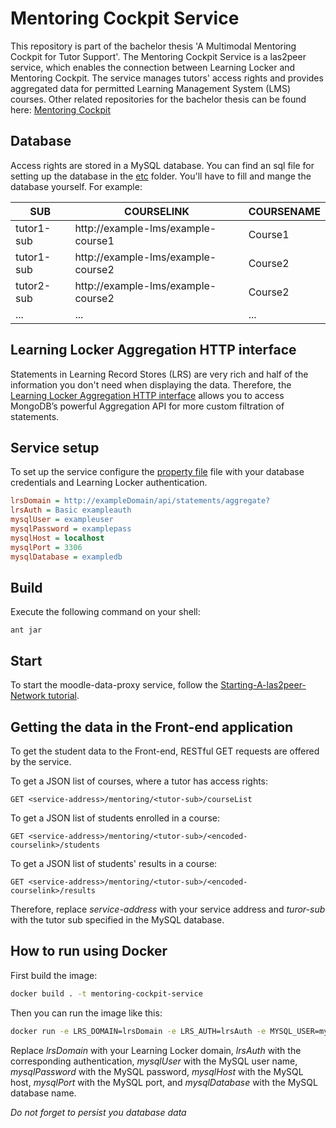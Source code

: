 Mentoring Cockpit Service
===========================================
This repository is part of the bachelor thesis 'A Multimodal Mentoring Cockpit for Tutor Support'.
The Mentoring Cockpit Service is a las2peer service, which enables the connection between Learning Locker and Mentoring Cockpit.
The service manages tutors' access rights and provides aggregated data for permitted Learning Management System (LMS) courses.
Other related repositories for the bachelor thesis can be found here: [Mentoring Cockpit](https://github.com/rwth-acis/Mentoring-Cockpit)

Database
---------
Access rights are stored in a MySQL database. You can find an sql file for setting up the database in the [etc](etc) folder. You'll have to fill and mange the database yourself. For example:

| SUB  | COURSELINK | COURSENAME |
| ------------- | ------------- | ------------- |
| tutor1-sub  | http://example-lms/example-course1 | Course1 |
| tutor1-sub  | http://example-lms/example-course2  | Course2 |
| tutor2-sub  | http://example-lms/example-course2  | Course2 |
|  ... | ...  | ... |


Learning Locker Aggregation HTTP interface
-------------------------------------
Statements in Learning Record Stores (LRS) are very rich and half of the information you don't need when displaying the data. Therefore, the [Learning Locker Aggregation HTTP interface](http://docs.learninglocker.net/http-aggregation) allows you to access MongoDB’s powerful Aggregation API for more custom filtration of statements.


Service setup
-------------
To set up the service configure the [property file](etc/i5.las2peer.services.mentoringCockpitService.MentoringCockService.properties) file with your database credentials and Learning Locker authentication.
```INI
lrsDomain = http://exampleDomain/api/statements/aggregate?
lrsAuth = Basic exampleauth
mysqlUser = exampleuser
mysqlPassword = examplepass
mysqlHost = localhost
mysqlPort = 3306
mysqlDatabase = exampledb
```

Build
--------
Execute the following command on your shell:

```shell
ant jar 
```

Start
--------

To start the moodle-data-proxy service, follow the [Starting-A-las2peer-Network tutorial](https://github.com/rwth-acis/las2peer-Template-Project/wiki/Starting-A-las2peer-Network).


Getting the data in the Front-end application
-----------------------

To get the student data to the Front-end, RESTful GET requests are offered by the service. 

To get a JSON list of courses, where a tutor has access rights:
```
GET <service-address>/mentoring/<tutor-sub>/courseList
```

To get a JSON list of students enrolled in a course:
```
GET <service-address>/mentoring/<tutor-sub>/<encoded-courselink>/students
```
 
To get a JSON list of students' results in a course:
```
GET <service-address>/mentoring/<tutor-sub>/<encoded-courselink>/results
```

Therefore, replace *service-address* with your service address and *turor-sub* with the tutor sub specified in the MySQL database.



How to run using Docker
-------------------

First build the image:
```bash
docker build . -t mentoring-cockpit-service
```

Then you can run the image like this:

```bash
docker run -e LRS_DOMAIN=lrsDomain -e LRS_AUTH=lrsAuth -e MYSQL_USER=mysqlUser -e MYSQL_PASSWORD=mysqlPassword -e MYSQL_HOST=mysqlHost -e MYSQL_PORT=mysqlPort -e MYSQL_DATABASE=mysqlDatabase -p 9011:9011 mentoring-cockpit-service
```

Replace *lrsDomain* with your Learning Locker domain, *lrsAuth* with the corresponding authentication, *mysqlUser* with the MySQL user name, *mysqlPassword* with the MySQL password, *mysqlHost* with the MySQL host, *mysqlPort* with the MySQL port, and *mysqlDatabase* with the MySQL database name. 

*Do not forget to persist you database data*